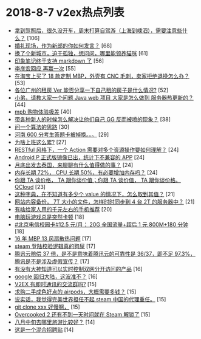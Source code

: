 # 2018-8-7 v2ex热点列表

+ [拿到驾照后，很久没开车，周末打算自驾游（上海到嵊泗），需要注意些什么？](https://www.v2ex.com/t/477469#reply106) [106]
+ [婚礼现场，作为新郎的你如何发言？](https://www.v2ex.com/t/477498#reply68) [68]
+ [换了个新城市，迫于孤独，想问问，哪里能领养猫咪](https://www.v2ex.com/t/477471#reply61) [61]
+ [印象笔记终于支持 markdown 了](https://www.v2ex.com/t/477486#reply56) [56]
+ [李彦宏回应 再赢一次](https://www.v2ex.com/t/477614#reply55) [55]
+ [在淘宝上买了 18 款定制 MBP，外壳有 CNC 毛刺，卖家拒绝退换怎么办？](https://www.v2ex.com/t/477526#reply53) [53]
+ [各位广州的租房 Ver 能否分享一下自己租的房子是什么情况?](https://www.v2ex.com/t/477476#reply52) [52]
+ [小弟，请教大家一个问题 Java web 项目 大家是怎么做到 服务器热更新的？](https://www.v2ex.com/t/477509#reply44) [44]
+ [mpb 购物体验极差](https://www.v2ex.com/t/477464#reply40) [40]
+ [带各种新人的时候怎么解决让他们自己 GG 反而被喷的现象？](https://www.v2ex.com/t/477497#reply38) [38]
+ [问一个算法的思路](https://www.v2ex.com/t/477534#reply30) [30]
+ [河南 600 分考生答题卡被掉换。。。](https://www.v2ex.com/t/477611#reply29) [29]
+ [为啥上班这么累?](https://www.v2ex.com/t/477500#reply27) [27]
+ [RESTful 风格下，一个 Action 需要对多个资源操作要如何理解？](https://www.v2ex.com/t/477542#reply24) [24]
+ [Android P 正式版镜像已出，统计下不兼容的 APP](https://www.v2ex.com/t/477573#reply24) [24]
+ [月底出发去泰国，来聊聊有什么值得做的事？](https://www.v2ex.com/t/477590#reply24) [24]
+ [内存长期 72%， CPU 长期 50%，有必要增加内存吗？](https://www.v2ex.com/t/477619#reply24) [24]
+ [你跟 TA 谈价格， TA 跟你谈价值；你跟 TA 谈价值， TA 跟你谈价格。QCloud](https://www.v2ex.com/t/477583#reply23) [23]
+ [这种字典，在不知道有多少个 value 的情况下，怎么取到其值？](https://www.v2ex.com/t/477538#reply21) [21]
+ [网站内容备份， 7T 大小的文件，怎样时时同步到 4 台 2T 的服务器中？](https://www.v2ex.com/t/477587#reply21) [21]
+ [有啥给家人用的千元左右的手机推荐](https://www.v2ex.com/t/477549#reply20) [20]
+ [电脑玩游戏总是突然卡顿](https://www.v2ex.com/t/477474#reply18) [18]
+ [#北京电信校园卡#12.5 元/月： 20G 全国流量+超后 1 元 800M+180 分钟](https://www.v2ex.com/t/477593#reply18) [18]
+ [16 年 MBP 13 风扇散热问题](https://www.v2ex.com/t/477468#reply17) [17]
+ [steam 登陆校验逻辑真的狗屎](https://www.v2ex.com/t/477523#reply17) [17]
+ [腾讯云赔偿 37 倍，是不是意味着腾讯云的可靠性是 36/37，即不足 97.3%，腾讯是不是涉及虚假宣传？](https://www.v2ex.com/t/477601#reply17) [17]
+ [有没有大神知道可以实时控制双网分开访问的产品](https://www.v2ex.com/t/477501#reply16) [16]
+ [google 回归大陆，这波准不？](https://www.v2ex.com/t/477567#reply16) [16]
+ [V2EX 有即时通讯的交流群吗?](https://www.v2ex.com/t/477463#reply15) [15]
+ [求购二手成色好点的 airpods，大概需要多钱？](https://www.v2ex.com/t/477482#reply15) [15]
+ [说实话，我觉得完美世界担任不起 steam 中国的代理重任。](https://www.v2ex.com/t/477493#reply15) [15]
+ [git clone xxx 好慢啊，](https://www.v2ex.com/t/477553#reply15) [15]
+ [Overcooked 2 还有不到一天时间就在 Steam 解锁了](https://www.v2ex.com/t/477574#reply15) [15]
+ [八月中旬去哪里旅游比较好？](https://www.v2ex.com/t/477502#reply14) [14]
+ [这是一个混合招聘贴](https://www.v2ex.com/t/477535#reply14) [14]
